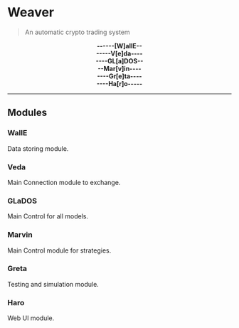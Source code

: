 # Weaver
> An automatic crypto trading system

<div align='center' ><strong>------[W]allE--</strong></div>

<div align='center' ><strong>-----V[e]da----</strong></div>

<div align='center' ><strong>----GL[a]DOS--</strong></div>

<div align='center' ><strong>--Mar[v]in----</strong></div>

<div align='center' ><strong>----Gr[e]ta----</strong></div>

<div align='center' ><strong>----Ha[r]o-----</strong></div>

---
## Modules

### WallE
Data storing module.

### Veda
Main Connection module to exchange.

### GLaDOS
Main Control for all models.

### Marvin
Main Control module for strategies.

### Greta
Testing and simulation module.

### Haro
Web UI module.
